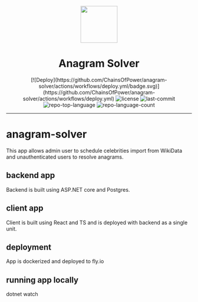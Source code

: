 <p align="center">
  <img src="https://cdn-icons-png.flaticon.com/512/6295/6295417.png" width="100" />
</p>
<p align="center">
    <h1 align="center">Anagram Solver</h1>
</p>
<p align="center">
<span>[![Deploy](https://github.com/ChainsOfPower/anagram-solver/actions/workflows/deploy.yml/badge.svg)](https://github.com/ChainsOfPower/anagram-solver/actions/workflows/deploy.yml)</span>
	<img src="https://img.shields.io/badge/license-MIT-blue" alt="license">
	<img src="https://img.shields.io/github/last-commit/toczekmj/MusicGenres_SpectralAnalysis?style=flat&logo=git&logoColor=white&color=0080ff" alt="last-commit">
	<img src="https://img.shields.io/github/languages/top/toczekmj/MusicGenres_SpectralAnalysis?style=flat&color=0080ff" alt="repo-top-language">
	<img src="https://img.shields.io/github/languages/count/toczekmj/MusicGenres_SpectralAnalysis?style=flat&color=0080ff" alt="repo-language-count">
<p>

<hr>

# anagram-solver

This app allows admin user to schedule celebrities import from WikiData and unauthenticated users to resolve anagrams.

## backend app
Backend is built using ASP.NET core and Postgres.

## client app
Client is built using React and TS and is deployed with backend as a single unit.

## deployment
App is dockerized and deployed to fly.io

## running app locally
dotnet watch
